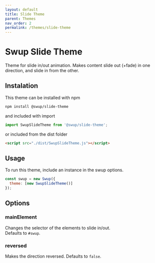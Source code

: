 ```yaml
---
layout: default
title: Slide Theme
parent: Themes
nav_order: 2
permalink: /themes/slide-theme
---
```


# Swup Slide Theme
Theme for slide in/out animation. Makes content slide out (+fade) in one direction, and slide in from the other.

## Instalation

This theme can be installed with npm

```bash
npm install @swup/slide-theme
```

and included with import

```javascript
import SwupSlideTheme from '@swup/slide-theme';
```

or included from the dist folder

```html
<script src="./dist/SwupSlideTheme.js"></script>
```

## Usage

To run this theme, include an instance in the swup options.

```javascript
const swup = new Swup({
  theme: [new SwupSlideTheme()]
});
```

## Options
### mainElement 
Changes the selector of the elements to slide in/out.  
Defaults to `#swup`.

### reversed
Makes the direction reversed. 
Defaults to `false`. 
